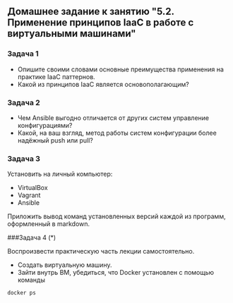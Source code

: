 ## Домашнее задание к занятию "5.2. Применение принципов IaaC в работе с виртуальными машинами"

### Задача 1

- Опишите своими словами основные преимущества применения на практике IaaC паттернов.
- Какой из принципов IaaC является основополагающим?

### Задача 2

- Чем Ansible выгодно отличается от других систем управление конфигурациями?
- Какой, на ваш взгляд, метод работы систем конфигурации более надёжный push или pull?

### Задача 3

Установить на личный компьютер:

- VirtualBox
- Vagrant
- Ansible

Приложить вывод команд установленных версий каждой из программ, оформленный в markdown.

###Задача 4 (*)

Воспроизвести практическую часть лекции самостоятельно.

- Создать виртуальную машину.
- Зайти внутрь ВМ, убедиться, что Docker установлен с помощью команды

```shell
docker ps
```

